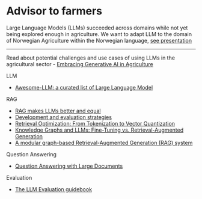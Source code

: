 # Advisor to farmers
Large Language Models (LLMs) succeeded across domains while not yet being explored enough in agriculture. We want to adapt LLM to the domain of Norwegian Agriculture within the Norwegian language, [see presentation](https://github.com/OlenaBugaiova/advisor-to-farmers/blob/c2a5c93f0413e64eb19df2c34bbefd1d7c8772bc/documentation/presentation/advisor%20in%20agriculture.pdf)

___

Read about potential challenges and use cases of using LLMs in the agricultural sector - [Embracing Generative AI in Agriculture](https://graindatasolutions.com/generative-ai-agriculture-farming-efficiency/)

LLM
- [Awesome-LLM: a curated list of Large Language Model](https://github.com/Hannibal046/Awesome-LLM)
  
RAG

- [RAG makes LLMs better and equal](https://www.pinecone.io/blog/rag-study/)
- [Development and evaluation strategies](https://youtu.be/U-pNqCfu5zw?si=P4YvsfZKM5MG0T6x)
- [Retrieval Optimization: From Tokenization to Vector Quantization](https://www.deeplearning.ai/short-courses/retrieval-optimization-from-tokenization-to-vector-quantization/)
- [Knowledge Graphs and LLMs: Fine-Tuning vs. Retrieval-Augmented Generation](https://neo4j.com/developer-blog/fine-tuning-vs-rag/)
- [A modular graph-based Retrieval-Augmented Generation (RAG) system](https://github.com/microsoft/graphrag?tab=readme-ov-file)

Question Answering

- [Question Answering with Large Documents](https://github.com/GoogleCloudPlatform/generative-ai/blob/main/language/use-cases/document-qa/question_answering_documents.ipynb)

Evaluation

- [The LLM Evaluation guidebook](https://github.com/huggingface/evaluation-guidebook)
